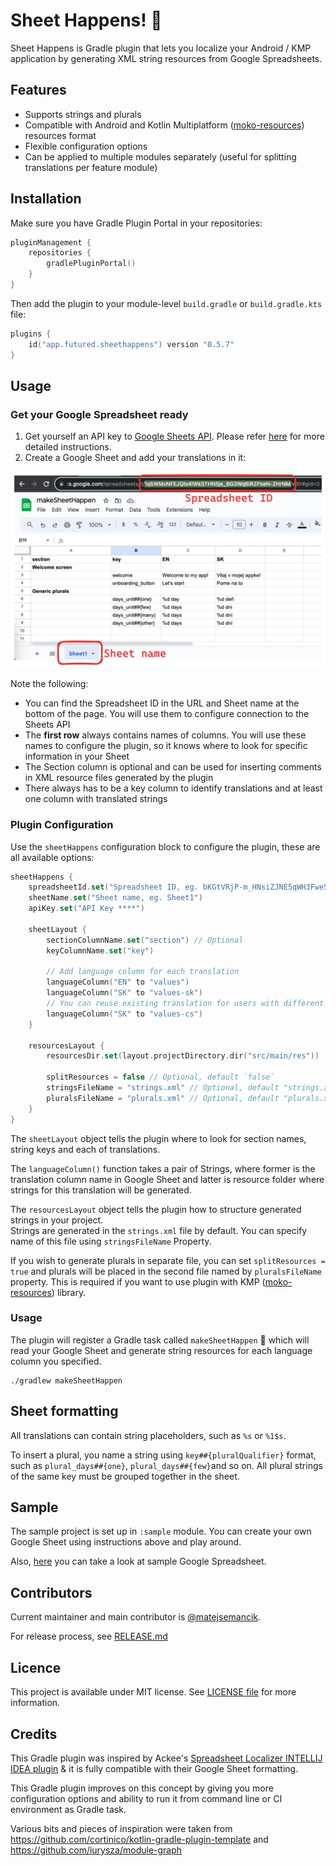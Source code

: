 # Sheet Happens! 🦄

Sheet Happens is Gradle plugin that lets you localize your Android / KMP application by generating XML string resources
from Google Spreadsheets.

## Features

- Supports strings and plurals
- Compatible with Android and Kotlin Multiplatform ([moko-resources](https://github.com/icerockdev/moko-resources))
  resources format
- Flexible configuration options
- Can be applied to multiple modules separately (useful for splitting translations per feature module)

## Installation

Make sure you have Gradle Plugin Portal in your repositories:

```kotlin
pluginManagement {
    repositories {
        gradlePluginPortal()
    }
}
```

Then add the plugin to your module-level `build.gradle` or `build.gradle.kts` file:

```kotlin
plugins {
    id("app.futured.sheethappens") version "0.5.7"
}
```

## Usage

### Get your Google Spreadsheet ready

1. Get yourself an API key to [Google Sheets API](https://developers.google.com/sheets/api/guides/concepts). Please
   refer [here](GOOGLE_API_KEY.md) for more detailed instructions.
2. Create a Google Sheet and add your translations in it:

![](docs/images/spreadsheet-identification.png)

Note the following:

- You can find the Spreadsheet ID in the URL and Sheet name at the bottom of the page. You will use them to configure
  connection to the Sheets API
- The __first row__ always contains names of columns. You will use these names to configure the plugin, so it knows
  where
  to look for specific information in your Sheet
- The Section column is optional and can be used for inserting comments in XML resource files generated by the plugin
- There always has to be a key column to identify translations and at least one column with translated strings

### Plugin Configuration

Use the `sheetHappens` configuration block to configure the plugin, these are all available options:

```kotlin
sheetHappens {
    spreadsheetId.set("Spreadsheet ID, eg. bKGtVRjP-m_HNsiZJNE5qWH3FweSNlRQv4tsM1WkF65J7ZgqB_WWqN")
    sheetName.set("Sheet name, eg. Sheet1")
    apiKey.set("API Key ****")

    sheetLayout {
        sectionColumnName.set("section") // Optional
        keyColumnName.set("key")

        // Add language column for each translation
        languageColumn("EN" to "values")
        languageColumn("SK" to "values-sk")
        // You can reuse existing translation for users with different system language
        languageColumn("SK" to "values-cs")
    }

    resourcesLayout {
        resourcesDir.set(layout.projectDirectory.dir("src/main/res"))

        splitResources = false // Optional, default `false`
        stringsFileName = "strings.xml" // Optional, default "strings.xml" 
        pluralsFileName = "plurals.xml" // Optional, default "plurals.xml"
    }
}
```

The `sheetLayout` object tells the plugin where to look for section names, string keys and each of translations.

The `languageColumn()` function takes a pair of Strings, where former is the translation column name in Google Sheet and
latter is resource folder where strings for this translation will be generated.

The `resourcesLayout` object tells the plugin how to structure generated strings in your project.  
Strings are generated in the `strings.xml` file by default. You can specify name of this file using `stringsFileName`
Property.

If you wish to generate plurals in separate file, you can set `splitResources = true` and plurals will be placed in the
second file named by `pluralsFileName` property.
This is required if you want to use plugin with KMP ([moko-resources](https://github.com/icerockdev/moko-resources))
library.

### Usage

The plugin will register a Gradle task called `makeSheetHappen` 🌈 which will read your Google Sheet and generate string
resources for each language column you specified.

```shell
./gradlew makeSheetHappen
```

## Sheet formatting

All translations can contain string placeholders, such as `%s` or `%1$s`.

To insert a plural, you name a string using `key##{pluralQualifier}` format, such
as `plural_days##{one}`, `plural_days##{few}`and so on.
All plural strings of the same key must be grouped together in the sheet.

## Sample

The sample project is set up in `:sample` module. You can create your own Google Sheet using instructions above and
play around.

Also, [here](https://docs.google.com/spreadsheets/d/1q5WMvNFEJQts4lWkSTHN5je_BG3Wq6iRZPseN-ZHrNM/edit?usp=sharing) you
can take a look at sample Google Spreadsheet.

## Contributors

Current maintainer and main contributor is [@matejsemancik](https://github.com/matejsemancik).

For release process, see [RELEASE.md](RELEASE.md)

## Licence

This project is available under MIT license. See [LICENSE file](LICENSE) for more information.

## Credits

This Gradle plugin was inspired by
Ackee's [Spreadsheet Localizer INTELLIJ IDEA plugin](https://github.com/AckeeCZ/Spreadsheet-Localizer-Plugin) & it is
fully compatible with their Google Sheet formatting.

This Gradle plugin improves on this concept by giving you more configuration options and ability to run it from command
line or CI environment as Gradle task.

Various bits and pieces of inspiration were taken from https://github.com/cortinico/kotlin-gradle-plugin-template
and https://github.com/iurysza/module-graph
